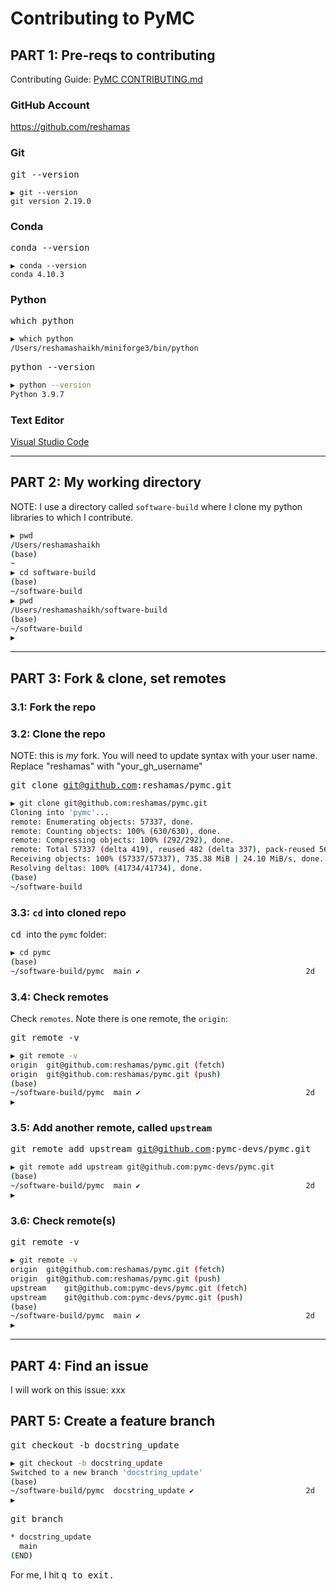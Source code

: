 # Contributing to PyMC

## PART 1: Pre-reqs to contributing

Contributing Guide:  [PyMC CONTRIBUTING.md](https://github.com/pymc-devs/pymc/blob/main/CONTRIBUTING.md)


### GitHub Account

https://github.com/reshamas

### Git
<kbd>  git --version  </kbd> 

```
▶ git --version
git version 2.19.0
```

### Conda
<kbd> conda --version  </kbd>

```
▶ conda --version
conda 4.10.3
```

### Python
<kbd> which python  </kbd>

```bash
▶ which python
/Users/reshamashaikh/miniforge3/bin/python
```

<kbd>  python --version    </kbd>

```bash
▶ python --version
Python 3.9.7
```

### Text Editor
[Visual Studio Code](https://code.visualstudio.com/download)

---

## PART 2: My working directory

NOTE: I use a directory called `software-build` where I clone my python libraries to which I contribute.  

```bash
▶ pwd
/Users/reshamashaikh
(base) 
~                                                                     
▶ cd software-build 
(base) 
~/software-build                                                      
▶ pwd
/Users/reshamashaikh/software-build
(base) 
~/software-build                                                      
▶ 
```

---

## PART 3: Fork & clone, set remotes

### 3.1: Fork the repo

### 3.2: Clone the repo

NOTE: this is *my* fork.  You will need to update syntax with your user name.  
Replace "reshamas" with "your_gh_username"

<kbd> git clone git@github.com:reshamas/pymc.git </kbd>

```bash
▶ git clone git@github.com:reshamas/pymc.git
Cloning into 'pymc'...
remote: Enumerating objects: 57337, done.
remote: Counting objects: 100% (630/630), done.
remote: Compressing objects: 100% (292/292), done.
remote: Total 57337 (delta 419), reused 482 (delta 337), pack-reused 56707
Receiving objects: 100% (57337/57337), 735.38 MiB | 24.10 MiB/s, done.
Resolving deltas: 100% (41734/41734), done.
(base) 
~/software-build   
```

### 3.3: `cd` into cloned repo

<kbd> cd </kbd> into the `pymc` folder:  
```bash            
▶ cd pymc
(base) 
~/software-build/pymc  main ✔                                     2d  
```

### 3.4: Check remotes

Check `remotes`. Note there is one remote, the `origin`:  

<kbd> git remote -v </kbd>

```bash
▶ git remote -v
origin	git@github.com:reshamas/pymc.git (fetch)
origin	git@github.com:reshamas/pymc.git (push)
(base) 
~/software-build/pymc  main ✔                                     2d  
▶ 
```

### 3.5: Add another remote, called `upstream`

<kbd> git remote add upstream git@github.com:pymc-devs/pymc.git </kbd>

```bash
▶ git remote add upstream git@github.com:pymc-devs/pymc.git
(base) 
~/software-build/pymc  main ✔                                     2d  
▶ 
```

### 3.6: Check remote(s)

<kbd> git remote -v </kbd>

```bash
▶ git remote -v
origin	git@github.com:reshamas/pymc.git (fetch)
origin	git@github.com:reshamas/pymc.git (push)
upstream	git@github.com:pymc-devs/pymc.git (fetch)
upstream	git@github.com:pymc-devs/pymc.git (push)
(base) 
~/software-build/pymc  main ✔                                     2d  
▶ 
```

---

## PART 4: Find an issue

I will work on this issue:  xxx


## PART 5: Create a feature branch

<kbd> git checkout -b docstring_update </kbd>

```bash
▶ git checkout -b docstring_update
Switched to a new branch 'docstring_update'
(base) 
~/software-build/pymc  docstring_update ✔                         2d  
▶ 
```

<kbd> git branch </kbd>

```bash
* docstring_update
  main
(END)
```

For me, I hit <kbd> q <kbd> to exit.
  
  







